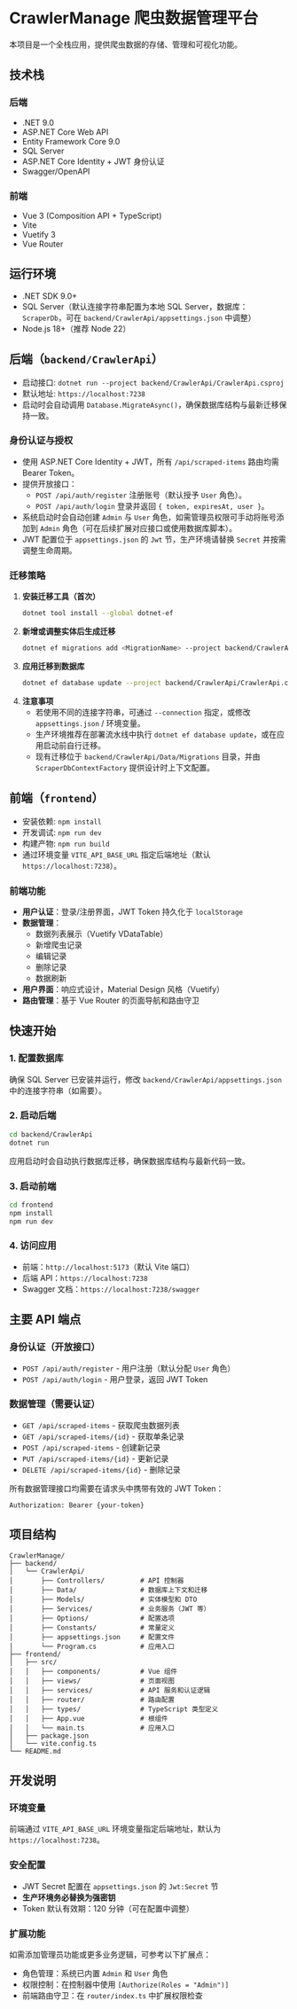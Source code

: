 ﻿# CrawlerManage 爬虫数据管理平台

本项目是一个全栈应用，提供爬虫数据的存储、管理和可视化功能。

## 技术栈

### 后端
- .NET 9.0
- ASP.NET Core Web API
- Entity Framework Core 9.0
- SQL Server
- ASP.NET Core Identity + JWT 身份认证
- Swagger/OpenAPI

### 前端
- Vue 3 (Composition API + TypeScript)
- Vite
- Vuetify 3
- Vue Router

## 运行环境
- .NET SDK 9.0+
- SQL Server（默认连接字符串配置为本地 SQL Server，数据库：`ScraperDb`，可在 `backend/CrawlerApi/appsettings.json` 中调整）
- Node.js 18+（推荐 Node 22）

## 后端（`backend/CrawlerApi`）
- 启动接口: `dotnet run --project backend/CrawlerApi/CrawlerApi.csproj`
- 默认地址: `https://localhost:7238`
- 启动时会自动调用 `Database.MigrateAsync()`，确保数据库结构与最新迁移保持一致。

### 身份认证与授权
- 使用 ASP.NET Core Identity + JWT，所有 `/api/scraped-items` 路由均需 Bearer Token。
- 提供开放接口：
  - `POST /api/auth/register` 注册账号（默认授予 `User` 角色）。
  - `POST /api/auth/login` 登录并返回 `{ token, expiresAt, user }`。
- 系统启动时会自动创建 `Admin` 与 `User` 角色，如需管理员权限可手动将账号添加到 `Admin` 角色（可在后续扩展对应接口或使用数据库脚本）。
- JWT 配置位于 `appsettings.json` 的 `Jwt` 节，生产环境请替换 `Secret` 并按需调整生命周期。

### 迁移策略
1. **安装迁移工具（首次）**
   ```bash
   dotnet tool install --global dotnet-ef
   ```
2. **新增或调整实体后生成迁移**
   ```bash
   dotnet ef migrations add <MigrationName> --project backend/CrawlerApi/CrawlerApi.csproj --output-dir Data/Migrations
   ```
3. **应用迁移到数据库**
   ```bash
   dotnet ef database update --project backend/CrawlerApi/CrawlerApi.csproj
   ```
4. **注意事项**
   - 若使用不同的连接字符串，可通过 `--connection` 指定，或修改 `appsettings.json` / 环境变量。
   - 生产环境推荐在部署流水线中执行 `dotnet ef database update`，或在应用启动前自行迁移。
   - 现有迁移位于 `backend/CrawlerApi/Data/Migrations` 目录，并由 `ScraperDbContextFactory` 提供设计时上下文配置。

## 前端（`frontend`）
- 安装依赖: `npm install`
- 开发调试: `npm run dev`
- 构建产物: `npm run build`
- 通过环境变量 `VITE_API_BASE_URL` 指定后端地址（默认 `https://localhost:7238`）。

### 前端功能
- **用户认证**：登录/注册界面，JWT Token 持久化于 `localStorage`
- **数据管理**：
  - 数据列表展示（Vuetify VDataTable）
  - 新增爬虫记录
  - 编辑记录
  - 删除记录
  - 数据刷新
- **用户界面**：响应式设计，Material Design 风格（Vuetify）
- **路由管理**：基于 Vue Router 的页面导航和路由守卫

## 快速开始

### 1. 配置数据库
确保 SQL Server 已安装并运行，修改 `backend/CrawlerApi/appsettings.json` 中的连接字符串（如需要）。

### 2. 启动后端
```bash
cd backend/CrawlerApi
dotnet run
```
应用启动时会自动执行数据库迁移，确保数据库结构与最新代码一致。

### 3. 启动前端
```bash
cd frontend
npm install
npm run dev
```

### 4. 访问应用
- 前端：`http://localhost:5173`（默认 Vite 端口）
- 后端 API：`https://localhost:7238`
- Swagger 文档：`https://localhost:7238/swagger`

## 主要 API 端点

### 身份认证（开放接口）
- `POST /api/auth/register` - 用户注册（默认分配 `User` 角色）
- `POST /api/auth/login` - 用户登录，返回 JWT Token

### 数据管理（需要认证）
- `GET /api/scraped-items` - 获取爬虫数据列表
- `GET /api/scraped-items/{id}` - 获取单条记录
- `POST /api/scraped-items` - 创建新记录
- `PUT /api/scraped-items/{id}` - 更新记录
- `DELETE /api/scraped-items/{id}` - 删除记录

所有数据管理接口均需要在请求头中携带有效的 JWT Token：
```
Authorization: Bearer {your-token}
```

## 项目结构

```
CrawlerManage/
├── backend/
│   └── CrawlerApi/
│       ├── Controllers/         # API 控制器
│       ├── Data/                # 数据库上下文和迁移
│       ├── Models/              # 实体模型和 DTO
│       ├── Services/            # 业务服务（JWT 等）
│       ├── Options/             # 配置选项
│       ├── Constants/           # 常量定义
│       ├── appsettings.json     # 配置文件
│       └── Program.cs           # 应用入口
├── frontend/
│   ├── src/
│   │   ├── components/          # Vue 组件
│   │   ├── views/               # 页面视图
│   │   ├── services/            # API 服务和认证逻辑
│   │   ├── router/              # 路由配置
│   │   ├── types/               # TypeScript 类型定义
│   │   ├── App.vue              # 根组件
│   │   └── main.ts              # 应用入口
│   ├── package.json
│   └── vite.config.ts
└── README.md
```

## 开发说明

### 环境变量
前端通过 `VITE_API_BASE_URL` 环境变量指定后端地址，默认为 `https://localhost:7238`。

### 安全配置
- JWT Secret 配置在 `appsettings.json` 的 `Jwt:Secret` 节
- **生产环境务必替换为强密钥**
- Token 默认有效期：120 分钟（可在配置中调整）

### 扩展功能
如需添加管理员功能或更多业务逻辑，可参考以下扩展点：
- 角色管理：系统已内置 `Admin` 和 `User` 角色
- 权限控制：在控制器中使用 `[Authorize(Roles = "Admin")]`
- 前端路由守卫：在 `router/index.ts` 中扩展权限检查
